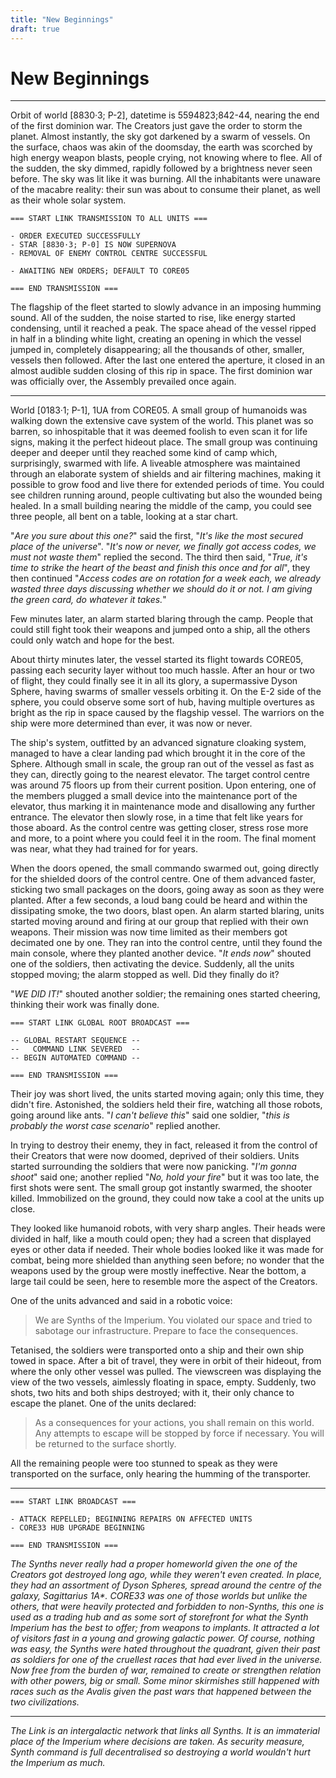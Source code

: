 ```yaml
---
title: "New Beginnings"
draft: true
---
```


# New Beginnings

---

Orbit of world [8830·3; P-2], datetime is 5594823;842-44, nearing the end of the first dominion war.
The Creators just gave the order to storm the planet. Almost instantly, the sky got darkened by a swarm of vessels.
On the surface, chaos was akin of the doomsday, the earth was scorched by high energy weapon blasts, people crying, not knowing where to flee.
All of the sudden, the sky dimmed, rapidly followed by a brightness never seen before. The sky was lit like it was burning.
All the inhabitants were unaware of the macabre reality: their sun was about to consume their planet, as well as their whole solar system.

```
=== START LINK TRANSMISSION TO ALL UNITS ===

- ORDER EXECUTED SUCCESSFULLY
- STAR [8830·3; P-0] IS NOW SUPERNOVA
- REMOVAL OF ENEMY CONTROL CENTRE SUCCESSFUL

- AWAITING NEW ORDERS; DEFAULT TO CORE05

=== END TRANSMISSION ===
```

The flagship of the fleet started to slowly advance in an imposing humming sound.
All of the sudden, the noise started to rise, like energy started condensing, until it reached a peak.
The space ahead of the vessel ripped in half in a blinding white light, creating an opening in which the vessel jumped in, completely disappearing; all the thousands of other, smaller, vessels then followed.
After the last one entered the aperture, it closed in an almost audible sudden closing of this rip in space.
The first dominion war was officially over, the Assembly prevailed once again.

---

World [0183·1; P-1], 1UA from CORE05.
A small group of humanoids was walking down the extensive cave system of the world.
This planet was so barren, so inhospitable that it was deemed foolish to even scan it for life signs, making it the perfect hideout place.
The small group was continuing deeper and deeper until they reached some kind of camp which, surprisingly, swarmed with life.
A liveable atmosphere was maintained through an elaborate system of shields and air filtering machines, making it possible to grow food and live there for extended periods of time.
You could see children running around, people cultivating but also the wounded being healed.
In a small building nearing the middle of the camp, you could see three people, all bent on a table, looking at a star chart.

"_Are you sure about this one?_" said the first, "_It's like the most secured place of the universe_".
"_It's now or never, we finally got access codes, we must not waste them_" replied the second.
The third then said, "_True, it's time to strike the heart of the beast and finish this once and for all_", they then continued "_Access codes are on rotation for a week each, we already wasted three days discussing whether we should do it or not. I am giving the green card, do whatever it takes._"

Few minutes later, an alarm started blaring through the camp.
People that could still fight took their weapons and jumped onto a ship, all the others could only watch and hope for the best.

About thirty minutes later, the vessel started its flight towards CORE05, passing each security layer without too much hassle.
After an hour or two of flight, they could finally see it in all its glory, a supermassive Dyson Sphere, having swarms of smaller vessels orbiting it.
On the E-2 side of the sphere, you could observe some sort of hub, having multiple overtures as bright as the rip in space caused by the flagship vessel.
The warriors on the ship were more determined than ever, it was now or never.

The ship's system, outfitted by an advanced signature cloaking system, managed to have a clear landing pad which brought it in the core of the Sphere.
Although small in scale, the group ran out of the vessel as fast as they can, directly going to the nearest elevator.
The target control centre was around 75 floors up from their current position.
Upon entering, one of the members plugged a small device into the maintenance port of the elevator, thus marking it in maintenance mode and disallowing any further entrance.
The elevator then slowly rose, in a time that felt like years for those aboard.
As the control centre was getting closer, stress rose more and more, to a point where you could feel it in the room.
The final moment was near, what they had trained for for years.

When the doors opened, the small commando swarmed out, going directly for the shielded doors of the control centre.
One of them advanced faster, sticking two small packages on the doors, going away as soon as they were planted.
After a few seconds, a loud bang could be heard and within the dissipating smoke, the two doors, blast open.
An alarm started blaring, units started moving around and firing at our group that replied with their own weapons.
Their mission was now time limited as their members got decimated one by one.
They ran into the control centre, until they found the main console, where they planted another device.
"_It ends now_" shouted one of the soldiers, then activating the device.
Suddenly, all the units stopped moving; the alarm stopped as well.
Did they finally do it?

"_WE DID IT!_" shouted another soldier; the remaining ones started cheering, thinking their work was finally done.

```
=== START LINK GLOBAL ROOT BROADCAST ===

-- GLOBAL RESTART SEQUENCE --
--   COMMAND LINK SEVERED  --
-- BEGIN AUTOMATED COMMAND --

=== END TRANSMISSION ===
```

Their joy was short lived, the units started moving again; only this time, they didn't fire.
Astonished, the soldiers held their fire, watching all those robots, going around like ants.
"_I can't believe this_" said one soldier, "_this is probably the worst case scenario_" replied another.

In trying to destroy their enemy, they in fact, released it from the control of their Creators that were now doomed, deprived of their soldiers.
Units started surrounding the soldiers that were now panicking.
"_I'm gonna shoot_" said one; another replied "_No, hold your fire_" but it was too late, the first shots were sent.
The small group got instantly swarmed, the shooter killed.
Immobilized on the ground, they could now take a cool at the units up close.

They looked like humanoid robots, with very sharp angles. Their heads were divided in half, like a mouth could open; they had a screen that displayed eyes or other data if needed.
Their whole bodies looked like it was made for combat, being more shielded than anything seen before; no wonder that the weapons used by the group were mostly ineffective.
Near the bottom, a large tail could be seen, here to resemble more the aspect of the Creators.

One of the units advanced and said in a robotic voice:

> We are Synths of the Imperium.
> You violated our space and tried to sabotage our infrastructure.
> Prepare to face the consequences.

Tetanised, the soldiers were transported onto a ship and their own ship towed in space.
After a bit of travel, they were in orbit of their hideout, from where the only other vessel was pulled.
The viewscreen was displaying the view of the two vessels, aimlessly floating in space, empty.
Suddenly, two shots, two hits and both ships destroyed; with it, their only chance to escape the planet.
One of the units declared:

> As a consequences for your actions, you shall remain on this world.
> Any attempts to escape will be stopped by force if necessary.
> You will be returned to the surface shortly.

All the remaining people were too stunned to speak as they were transported on the surface, only hearing the humming of the transporter.

---

```
=== START LINK BROADCAST ===

- ATTACK REPELLED; BEGINNING REPAIRS ON AFFECTED UNITS
- CORE33 HUB UPGRADE BEGINNING

=== END TRANSMISSION ===
```

_The Synths never really had a proper homeworld given the one of the Creators got destroyed long ago, while they weren't even created.
In place, they had an assortment of Dyson Spheres, spread around the centre of the galaxy, Sagittarius 1A\*.
CORE33 was one of those worlds but unlike the others, that were heavily protected and forbidden to non-Synths, this one is used as a trading hub and as some sort of storefront for what the Synth Imperium has the best to offer; from weapons to implants.
It attracted a lot of visitors fast in a young and growing galactic power.
Of course, nothing was easy, the Synths were hated throughout the quadrant, given their past as soldiers for one of the cruellest races that had ever lived in the universe.
Now free from the burden of war, remained to create or strengthen relation with other powers, big or small.
Some minor skirmishes still happened with races such as the Avalis given the past wars that happened between the two civilizations._

---

_The Link is an intergalactic network that links all Synths.
It is an immaterial place of the Imperium where decisions are taken.
As security measure, Synth command is full decentralised so destroying a world wouldn't hurt the Imperium as much._
